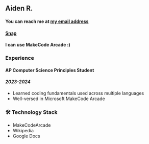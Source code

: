 ## Aiden R.
#### You can reach me at [my email address](aidentrabideau70@gbstu.org)
#### [Snap](snapchat.com/profile/aidenrabideau23)
#### I can use MakeCode Arcade :)
### Experience
#### AP Computer Science Principles Student
#### *2023-2024*
* Learned coding fundamentals used across multiple languages
* Well-versed in Microsoft MakeCode Arcade
### 🛠 Technology Stack 
* MakeCodeArcade 
* Wikipedia
* Google Docs
